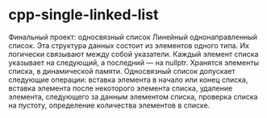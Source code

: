 # cpp-single-linked-list
Финальный проект: односвязный список
Линейный однонаправленный список. 
Эта структура данных состоит из элементов одного типа. 
Их логически связывают между собой указатели. 
Каждый элемент списка указывает на следующий, а последний — на nullptr.
Хранятся элементы списка, в динамической памяти.
Односвязный список допускает следующие операции:
вставка элемента в начало или конец списка,
вставка элемента после некоторого элемента списка,
удаление элемента, следующего за данным элементом списка,
проверка списка на пустоту,
определение количества элементов в списке.
